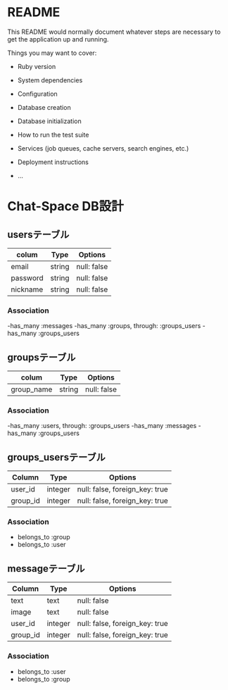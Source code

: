 # README

This README would normally document whatever steps are necessary to get the
application up and running.

Things you may want to cover:

* Ruby version

* System dependencies

* Configuration

* Database creation

* Database initialization

* How to run the test suite

* Services (job queues, cache servers, search engines, etc.)

* Deployment instructions

* ...


# Chat-Space DB設計
## usersテーブル
|colum|Type|Options|
|-----|----|-------|
|email|string|null: false|
|password|string|null: false|
|nickname|string|null: false|
### Association
-has_many :messages
-has_many :groups, through: :groups_users
-has_many :groups_users

## groupsテーブル
|colum|Type|Options|
|-----|----|-------|
|group_name|string|null: false|
### Association
-has_many :users, through: :groups_users
-has_many :messages
-has_many :groups_users

## groups_usersテーブル
|Column|Type|Options|
|------|----|-------|
|user_id|integer|null: false, foreign_key: true|
|group_id|integer|null: false, foreign_key: true|
### Association
- belongs_to :group
- belongs_to :user

## messageテーブル
|Column|Type|Options|
|------|----|-------|
|text|text|null: false|
|image|text|null: false|
|user_id|integer|null: false, foreign_key: true|
|group_id|integer|null: false, foreign_key: true|
### Association
- belongs_to :user
- belongs_to :group
